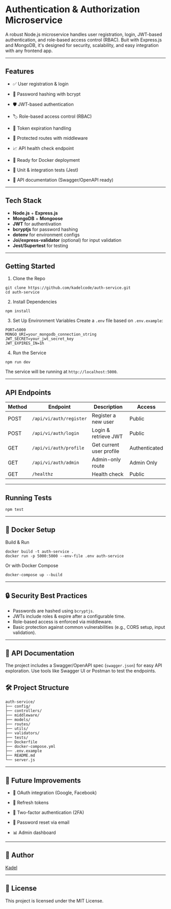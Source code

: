 # Authentication & Authorization Microservice

A robust Node.js microservice handles user registration, login, JWT-based authentication, and role-based access control (RBAC). Buit with Express.js and MongoDB, it's designed for security, scalability, and easy integration with any frontend app.

---

## Features
- ✅ User registration & login

- 🔐 Password hashing with bcrypt

- 🛡 JWT-based authentication

- 🏷 Role-based access control (RBAC)

- 🔄 Token expiration handling

- 🔗 Protected routes with middleware

- 📈 API health check endpoint

- 🚀 Ready for Docker deployment

- 🧪 Unit & integration tests (Jest)

- 📄 API documentation (Swagger/OpenAPI ready)

---

## Tech Stack
- **Node.js** + **Express.js**
- **MongoDB** + **Mongoose**
- **JWT** for authentivation
- **bcryptjs** for password hashing
- **dotenv** for environment configs
- **Joi/express-validator** (optional) for input validation
- **Jest/Supertest** for testing

---

## Getting Started

1. Clone the Repo
```
git clone https://github.com/kadelcode/auth-service.git
cd auth-service
```

2. Install Dependencies
```
npm install
```

3. Set Up Environment Variables
Create a ```.env``` file based on ```.env.example```:
```
PORT=5000
MONGO_URI=your_mongodb_connection_string
JWT_SECRET=your_jwt_secret_key
JWT_EXPIRES_IN=1h
```

4. Run the Service
```
npm run dev
```
The service will be running at ```http://localhost:5000```.

---

## API Endpoints
| Method | Endpoint                    | Description              | Access        |
| ------ | --------------------------- | ------------------------ | ------------- |
| POST   | ```/api/vi/auth/register``` | Register a new user      | Public        |
| POST   | ```/api/vi/auth/login```    | Login & retrieve JWT     | Public        |
| GET    | ```/api/vi/auth/profile```  | Get current user profile | Authenticated |
| GET    | ```/api/vi/auth/admin```    | Admin-only route         | Admin Only    |
| GET    | ```/healthz```              | Health check             | Public        |

---

## Running Tests
```
npm test
```

---

## 🐳 Docker Setup
Build & Run
```
docker build -t auth-service .
docker run -p 5000:5000 --env-file .env auth-service
```

Or with Docker Compose
```
docker-compose up --build
```

---

## 🔒 Security Best Practices
- Passwords are hashed using ```bcryptjs```.
- JWTs include roles & expire after a configurable time.
- Role-based access is enforced via middleware.
- Basic protection against common vulnerabilities (e.g., CORS setup, input validation).

---

## 📄 API Documentation
The project includes a Swagger/OpenAPI spec (```swagger.json```) for easy API exploration. Use tools like Swagger UI or Postman to test the endpoints.


## 🛠 Project Structure
```
auth-service/
├── config/
├── controllers/
├── middleware/
├── models/
├── routes/
├── utils/
├── validators/
├── tests/
├── Dockerfile
├── docker-compose.yml
├── .env.example
├── README.md
└── server.js
```

---

## 📢 Future Improvements
- 🔑 OAuth integration (Google, Facebook)

- 🔄 Refresh tokens

- 🔐 Two-factor authentication (2FA)

- 🔗 Password reset via email

- 📊 Admin dashboard

---

## 👤 Author
[Kadel](https://kadel.vercel.app/)

---

## 📃 License
This project is licensed under the MIT License.
